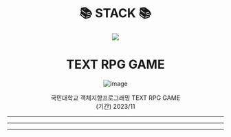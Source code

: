 <div align=center><h1>📚 STACK 📚</h1></div>

<div align=center> 
  <img src="https://img.shields.io/badge/java-007396?style=for-the-badge&logo=java&logoColor=white"> 
  <br>
</div>

<div align=center><h1>TEXT RPG GAME</h1></div>
<p align="center">
  <img src="https://github.com/suyamg/JAVA-TEXT-RPG-GAME/assets/135575259/18197340-bf73-48d8-a926-ef8db22e293e" alt="image"/>
</p>



<div align=center> 국민대학교 객체지향프로그래밍 TEXT RPG GAME </div>
<div align=center> (기간) 2023/11 </div>

---
---
---

